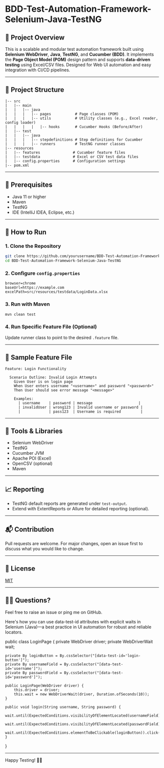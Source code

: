# BDD-Test-Automation-Framework-Selenium-Java-TestNG

## 📌 Project Overview

This is a scalable and modular test automation framework built using **Selenium WebDriver**, **Java**, **TestNG**, and **Cucumber (BDD)**. It implements the **Page Object Model (POM)** design pattern and supports **data-driven testing** using Excel/CSV files. Designed for Web UI automation and easy integration with CI/CD pipelines.

---

## 📁 Project Structure

```
|-- src
|   |-- main
|   |   |-- java
|   |   |   |-- pages           # Page classes (POM)
|   |   |   |-- utils           # Utility classes (e.g., Excel reader, config loader)
|   |   |   |   |-- hooks       # Cucumber Hooks (Before/After)
|   |-- test
|   |   |-- java
|   |   |   |-- stepdefinitions # Step definitions for Cucumber
|   |   |   |-- runners         # TestNG runner classes
|-- resources
|   |-- features               # Cucumber feature files
|   |-- testdata               # Excel or CSV test data files
|   |-- config.properties      # Configuration settings
|-- pom.xml
```

---

## 🔧 Prerequisites

* Java 11 or higher
* Maven
* TestNG
* IDE (IntelliJ IDEA, Eclipse, etc.)

---

## 🚀 How to Run

### 1. Clone the Repository

```bash
git clone https://github.com/yourusername/BDD-Test-Automation-Framework-Selenium-Java-TestNG.git
cd BDD-Test-Automation-Framework-Selenium-Java-TestNG
```

### 2. Configure `config.properties`

```
browser=chrome
baseUrl=https://example.com
excelPath=src/resources/testdata/LoginData.xlsx
```

### 3. Run with Maven

```bash
mvn clean test
```

### 4. Run Specific Feature File (Optional)

Update runner class to point to the desired `.feature` file.

---

## 🧪 Sample Feature File

```gherkin
Feature: Login Functionality

  Scenario Outline: Invalid Login Attempts
    Given User is on login page
    When User enters username "<username>" and password "<password>"
    Then User should see error message "<message>"

    Examples:
      | username    | password | message                     |
      | invalidUser | wrong123 | Invalid username or password |
      |             | pass123  | Username is required         |
```

---

## 🧰 Tools & Libraries

* Selenium WebDriver
* TestNG
* Cucumber JVM
* Apache POI (Excel)
* OpenCSV (optional)
* Maven

---

## 📈 Reporting

* TestNG default reports are generated under `test-output`.
* Extend with ExtentReports or Allure for detailed reporting (optional).

---

## 📬 Contribution

Pull requests are welcome. For major changes, open an issue first to discuss what you would like to change.

---

## 📄 License

[MIT](https://choosealicense.com/licenses/mit/)

---

## 🙋‍♂️ Questions?

Feel free to raise an issue or ping me on GitHub.

Here's how you can use data-test-id attributes with explicit waits in Selenium (Java)—a best practice in UI automation for robust and reliable locators.


public class LoginPage {
    private WebDriver driver;
    private WebDriverWait wait;

    private By loginButton = By.cssSelector("[data-test-id='login-button']");
    private By usernameField = By.cssSelector("[data-test-id='username']");
    private By passwordField = By.cssSelector("[data-test-id='password']");

    public LoginPage(WebDriver driver) {
        this.driver = driver;
        this.wait = new WebDriverWait(driver, Duration.ofSeconds(10));
    }

    public void login(String username, String password) {
        wait.until(ExpectedConditions.visibilityOfElementLocated(usernameField)).sendKeys(username);
        wait.until(ExpectedConditions.visibilityOfElementLocated(passwordField)).sendKeys(password);
        wait.until(ExpectedConditions.elementToBeClickable(loginButton)).click();
    }
}


---

Happy Testing! 🧪✨
